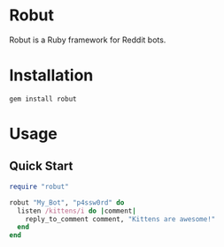 Robut
======

Robut is a Ruby framework for Reddit bots.

# Installation

    gem install robut

# Usage

## Quick Start

````ruby
require "robut"

robut "My_Bot", "p4ssw0rd" do
  listen /kittens/i do |comment|
    reply_to_comment comment, "Kittens are awesome!"
  end
end
````
